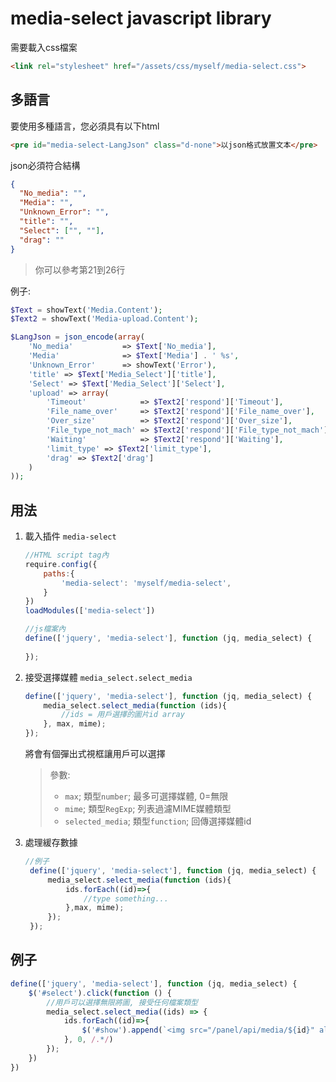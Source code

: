 media-select javascript library
===

需要載入css檔案
```html
<link rel="stylesheet" href="/assets/css/myself/media-select.css">
```

多語言
---
要使用多種語言，您必須具有以下html
```html
<pre id="media-select-LangJson" class="d-none">以json格式放置文本</pre>
```
json必須符合結構
```json
{
  "No_media": "",
  "Media": "",
  "Unknown_Error": "",
  "title": "",
  "Select": ["", ""],
  "drag": ""
}
```
> 你可以參考第21到26行

例子:
```php
$Text = showText('Media.Content');
$Text2 = showText('Media-upload.Content');

$LangJson = json_encode(array(
    'No_media'           => $Text['No_media'],
    'Media'              => $Text['Media'] . ' %s',
    'Unknown_Error'      => showText('Error'),
    'title' => $Text['Media_Select']['title'],
    'Select' => $Text['Media_Select']['Select'],
    'upload' => array(
        'Timeout'            => $Text2['respond']['Timeout'],
        'File_name_over'     => $Text2['respond']['File_name_over'],
        'Over_size'          => $Text2['respond']['Over_size'],
        'File_type_not_mach' => $Text2['respond']['File_type_not_mach'],
        'Waiting'            => $Text2['respond']['Waiting'],
        'limit_type' => $Text2['limit_type'],
        'drag' => $Text2['drag']
    )
));
```
用法
---
1. 載入插件 `media-select`
    ```javascript
    //HTML script tag內
    require.config({
        paths:{
            'media-select': 'myself/media-select',
        }
    })
    loadModules(['media-select'])
    ```
    ```javascript
    //js檔案內
    define(['jquery', 'media-select'], function (jq, media_select) {
        
    });
    ```

2. 接受選擇媒體 `media_select.select_media`
    ```javascript
    define(['jquery', 'media-select'], function (jq, media_select) {
        media_select.select_media(function (ids){
            //ids = 用戶選擇的圖片id array
        }, max, mime);
    });
    ```
   將會有個彈出式視框讓用戶可以選擇
   > 參數:
   > * `max`; 類型`number`; 最多可選擇媒體, 0=無限
   > * `mime`; 類型`RegExp`; 列表過濾MIME媒體類型
   > * `selected_media`; 類型`function`; 回傳選擇媒體id

3. 處理緩存數據
   ```javascript
   //例子
    define(['jquery', 'media-select'], function (jq, media_select) {
        media_select.select_media(function (ids){
            ids.forEach((id)=>{
                //type something...
            },max, mime);
        });
    });
    ```

例子
---
```javascript
define(['jquery', 'media-select'], function (jq, media_select) {
    $('#select').click(function () {
        //用戶可以選擇無限將圖, 接受任何檔案類型
        media_select.select_media((ids) => {
            ids.forEach((id)=>{
                $('#show').append(`<img src="/panel/api/media/${id}" alt="${id}"/>`)
            }, 0, /.*/)
        });
    })
})
```